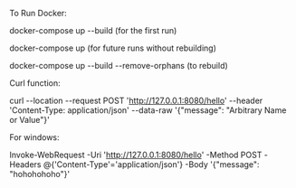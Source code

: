 To Run Docker:

docker-compose up --build (for the first run)

docker-compose up (for future runs without rebuilding)

docker-compose up --build --remove-orphans (to rebuild)

Curl function:

curl --location --request POST 'http://127.0.0.1:8080/hello' --header 'Content-Type: application/json' --data-raw '{"message": "Arbitrary Name or Value"}'        

For windows:

Invoke-WebRequest -Uri 'http://127.0.0.1:8080/hello' -Method POST -Headers @{'Content-Type'='application/json'} -Body '{"message": "hohohohoho"}'